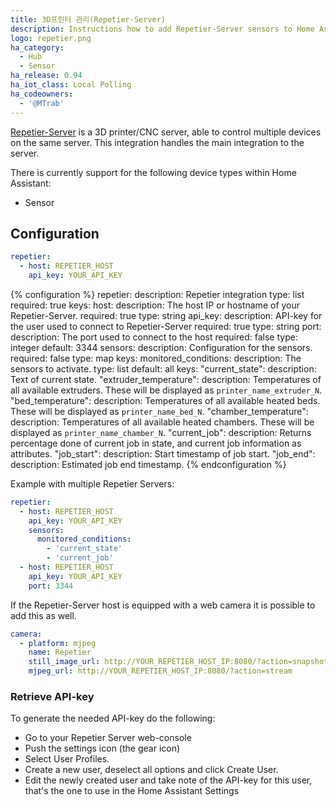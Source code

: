 ```yaml
---
title: 3D프린터 관리(Repetier-Server)
description: Instructions how to add Repetier-Server sensors to Home Assistant.
logo: repetier.png
ha_category:
  - Hub
  - Sensor
ha_release: 0.94
ha_iot_class: Local Polling
ha_codeowners:
  - '@MTrab'
---
```


[Repetier-Server](https://www.repetier-server.com/) is a 3D printer/CNC server, able to control multiple devices on the same server.
This integration handles the main integration to the server.

There is currently support for the following device types within Home Assistant:

- Sensor

## Configuration

```yaml
repetier:
  - host: REPETIER_HOST
    api_key: YOUR_API_KEY
```

{% configuration %}
repetier:
  description: Repetier integration
  type: list
  required: true
  keys:
    host:
      description: The host IP or hostname of your Repetier-Server.
      required: true
      type: string
    api_key:
      description: API-key for the user used to connect to Repetier-Server
      required: true
      type: string
    port:
      description: The port used to connect to the host
      required: false
      type: integer
      default: 3344
    sensors:
      description: Configuration for the sensors.
      required: false
      type: map
      keys:
        monitored_conditions:
          description: The sensors to activate.
          type: list
          default: all
          keys:
            "current_state":
              description: Text of current state.
            "extruder_temperature":
              description: Temperatures of all available extruders. These will be displayed as `printer_name_extruder_N`.
            "bed_temperature":
              description: Temperatures of all available heated beds. These will be displayed as `printer_name_bed_N`.
            "chamber_temperature":
              description: Temperatures of all available heated chambers. These will be displayed as `printer_name_chamber_N`.
            "current_job":
              description: Returns percentage done of current job in state, and current job information as attributes.
            "job_start":
              description: Start timestamp of job start.
            "job_end":
              description: Estimated job end timestamp.
{% endconfiguration %}

Example with multiple Repetier Servers:

```yaml
repetier:
  - host: REPETIER_HOST
    api_key: YOUR_API_KEY
    sensors:
      monitored_conditions:
        - 'current_state'
        - 'current_job'
  - host: REPETIER_HOST
    api_key: YOUR_API_KEY
    port: 3344
```

If the Repetier-Server host is equipped with a web camera it is possible to add this as well.

```yaml
camera:
  - platform: mjpeg
    name: Repetier
    still_image_url: http://YOUR_REPETIER_HOST_IP:8080/?action=snapshot
    mjpeg_url: http://YOUR_REPETIER_HOST_IP:8080/?action=stream
```

### Retrieve API-key

To generate the needed API-key do the following:

* Go to your Repetier Server web-console
* Push the settings icon (the gear icon)
* Select User Profiles.
* Create a new user, deselect all options and click Create User.
* Edit the newly created user and take note of the API-key for this user, that's the one to use in the Home Assistant Settings
